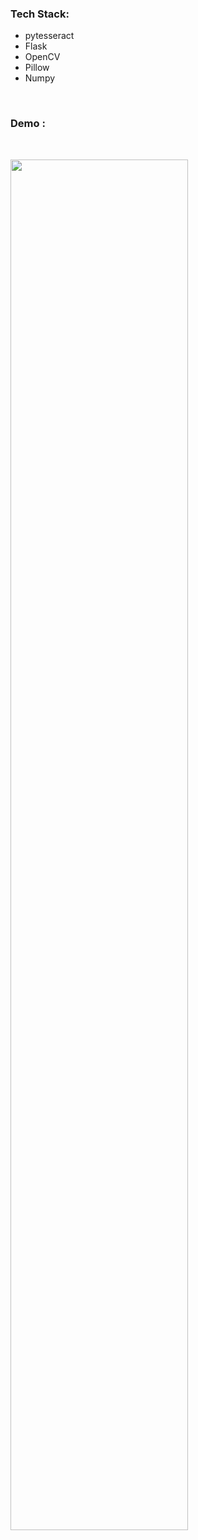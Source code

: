 ### Tech Stack:
- pytesseract
- Flask
- OpenCV
- Pillow
- Numpy

<br>

### Demo :
<br>

[<img src ="https://img.youtube.com/vi/yM2nZ_Ya_Qc/1.jpg" width= "75%">](https://youtu.be/yM2nZ_Ya_Qc)
